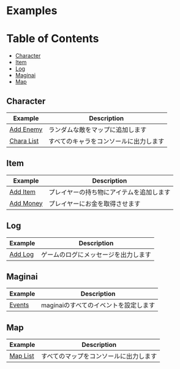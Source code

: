 # Examples

# Table of Contents
- [Character](#character)
- [Item](#item)
- [Log](#log)
- [Maginai](#maginai)
- [Map](#map)

## Character
| Example | Description |
| --- | --- |
| [Add Enemy](./character/add-enemy.js) | ランダムな敵をマップに追加します |
| [Chara List](./character/chara-list.js) | すべてのキャラをコンソールに出力します |

## Item
| Example | Description |
| --- | --- |
| [Add Item](./item/add-item.js) | プレイヤーの持ち物にアイテムを追加します |
| [Add Money](./item/add-money.js) | プレイヤーにお金を取得させます |

## Log
| Example | Description |
| --- | --- |
| [Add Log](./log/add-log.js) | ゲームのログにメッセージを出力します |

## Maginai
| Example | Description |
| --- | --- |
| [Events](./maginai/events.js) | maginaiのすべてのイベントを設定します |

## Map
| Example | Description |
| --- | --- |
| [Map List](./map/map-list.js) | すべてのマップをコンソールに出力します |